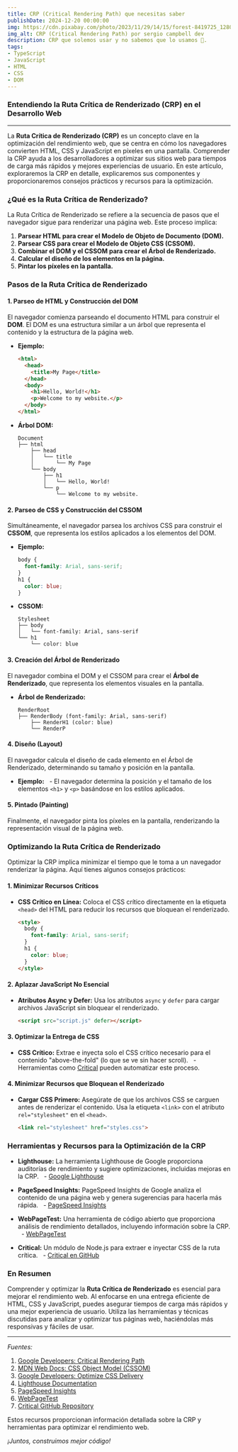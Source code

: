 ```yaml
---
title: CRP (Critical Rendering Path) que necesitas saber
publishDate: 2024-12-20 00:00:00
img: https://cdn.pixabay.com/photo/2023/11/29/14/15/forest-8419725_1280.jpg
img_alt: CRP (Critical Rendering Path) por sergio campbell dev
description: CRP que solemos usar y no sabemos que lo usamos 🧐.
tags:
- TypeScript
- JavaScript
- HTML
- CSS
- DOM
---
```


### Entendiendo la Ruta Crítica de Renderizado (CRP) en el Desarrollo Web

---

La **Ruta Crítica de Renderizado (CRP)** es un concepto clave en la optimización del rendimiento web, que se centra en cómo los navegadores convierten HTML, CSS y JavaScript en píxeles en una pantalla. Comprender la CRP ayuda a los desarrolladores a optimizar sus sitios web para tiempos de carga más rápidos y mejores experiencias de usuario. En este artículo, exploraremos la CRP en detalle, explicaremos sus componentes y proporcionaremos consejos prácticos y recursos para la optimización.

### ¿Qué es la Ruta Crítica de Renderizado?

La Ruta Crítica de Renderizado se refiere a la secuencia de pasos que el navegador sigue para renderizar una página web. Este proceso implica:

1. **Parsear HTML para crear el Modelo de Objeto de Documento (DOM).**
2. **Parsear CSS para crear el Modelo de Objeto CSS (CSSOM).**
3. **Combinar el DOM y el CSSOM para crear el Árbol de Renderizado.**
4. **Calcular el diseño de los elementos en la página.**
5. **Pintar los píxeles en la pantalla.**

### Pasos de la Ruta Crítica de Renderizado

#### 1. Parseo de HTML y Construcción del DOM

El navegador comienza parseando el documento HTML para construir el **DOM**. El DOM es una estructura similar a un árbol que representa el contenido y la estructura de la página web.

- **Ejemplo:**

  ```html
  <html>
    <head>
      <title>My Page</title>
    </head>
    <body>
      <h1>Hello, World!</h1>
      <p>Welcome to my website.</p>
    </body>
  </html>
  ```

- **Árbol DOM:**

  ```sheet
  Document
  ├── html
      ├── head
      │   └── title
      │       └── My Page
      └── body
          ├── h1
          │   └── Hello, World!
          └── p
              └── Welcome to my website.
  ```

#### 2. Parseo de CSS y Construcción del CSSOM

Simultáneamente, el navegador parsea los archivos CSS para construir el **CSSOM**, que representa los estilos aplicados a los elementos del DOM.

- **Ejemplo:**

  ```css
  body {
    font-family: Arial, sans-serif;
  }
  h1 {
    color: blue;
  }
  ```

- **CSSOM:**

  ```sheet
  Stylesheet
  ├── body
  │   └── font-family: Arial, sans-serif
  └── h1
      └── color: blue
  ```

#### 3. Creación del Árbol de Renderizado

El navegador combina el DOM y el CSSOM para crear el **Árbol de Renderizado**, que representa los elementos visuales en la pantalla.

- **Árbol de Renderizado:**

  ```sheet
  RenderRoot
  ├── RenderBody (font-family: Arial, sans-serif)
      ├── RenderH1 (color: blue)
      └── RenderP
  ```

#### 4. Diseño (Layout)

El navegador calcula el diseño de cada elemento en el Árbol de Renderizado, determinando su tamaño y posición en la pantalla.

- **Ejemplo:**
  - El navegador determina la posición y el tamaño de los elementos `<h1>` y `<p>` basándose en los estilos aplicados.

#### 5. Pintado (Painting)

Finalmente, el navegador pinta los píxeles en la pantalla, renderizando la representación visual de la página web.

### Optimizando la Ruta Crítica de Renderizado

Optimizar la CRP implica minimizar el tiempo que le toma a un navegador renderizar la página. Aquí tienes algunos consejos prácticos:

#### 1. Minimizar Recursos Críticos

- **CSS Crítico en Línea:** Coloca el CSS crítico directamente en la etiqueta `<head>` del HTML para reducir los recursos que bloquean el renderizado.

  ```html
  <style>
    body {
      font-family: Arial, sans-serif;
    }
    h1 {
      color: blue;
    }
  </style>
  ```

#### 2. Aplazar JavaScript No Esencial

- **Atributos Async y Defer:** Usa los atributos `async` y `defer` para cargar archivos JavaScript sin bloquear el renderizado.

  ```html
  <script src="script.js" defer></script>
  ```

#### 3. Optimizar la Entrega de CSS

- **CSS Crítico:** Extrae e inyecta solo el CSS crítico necesario para el contenido "above-the-fold" (lo que se ve sin hacer scroll).
  - Herramientas como [Critical](https://github.com/addyosmani/critical) pueden automatizar este proceso.

#### 4. Minimizar Recursos que Bloquean el Renderizado

- **Cargar CSS Primero:** Asegúrate de que los archivos CSS se carguen antes de renderizar el contenido. Usa la etiqueta `<link>` con el atributo `rel="stylesheet"` en el `<head>`.

  ```html
  <link rel="stylesheet" href="styles.css">
  ```

### Herramientas y Recursos para la Optimización de la CRP

- **Lighthouse:** La herramienta Lighthouse de Google proporciona auditorías de rendimiento y sugiere optimizaciones, incluidas mejoras en la CRP.
  - [Google Lighthouse](https://developers.google.com/web/tools/lighthouse)

- **PageSpeed Insights:** PageSpeed Insights de Google analiza el contenido de una página web y genera sugerencias para hacerla más rápida.
  - [PageSpeed Insights](https://developers.google.com/speed/pagespeed/insights/)

- **WebPageTest:** Una herramienta de código abierto que proporciona análisis de rendimiento detallados, incluyendo información sobre la CRP.
  - [WebPageTest](https://www.webpagetest.org/)

- **Critical:** Un módulo de Node.js para extraer e inyectar CSS de la ruta crítica.
  - [Critical en GitHub](https://github.com/addyosmani/critical)

### En Resumen

Comprender y optimizar la **Ruta Crítica de Renderizado** es esencial para mejorar el rendimiento web. Al enfocarse en una entrega eficiente de HTML, CSS y JavaScript, puedes asegurar tiempos de carga más rápidos y una mejor experiencia de usuario. Utiliza las herramientas y técnicas discutidas para analizar y optimizar tus páginas web, haciéndolas más responsivas y fáciles de usar.

---

*Fuentes:*

1. [Google Developers: Critical Rendering Path](https://developers.google.com/web/fundamentals/performance/critical-rendering-path/)
2. [MDN Web Docs: CSS Object Model (CSSOM)](https://developer.mozilla.org/en-US/docs/Web/API/CSS_Object_Model)
3. [Google Developers: Optimize CSS Delivery](https://developers.google.com/speed/docs/insights/OptimizeCSSDelivery)
4. [Lighthouse Documentation](https://developers.google.com/web/tools/lighthouse)
5. [PageSpeed Insights](https://developers.google.com/speed/pagespeed/insights/)
6. [WebPageTest](https://www.webpagetest.org/)
7. [Critical GitHub Repository](https://github.com/addyosmani/critical)

Estos recursos proporcionan información detallada sobre la CRP y herramientas para optimizar el rendimiento web.

*¡Juntos, construimos mejor código!*
